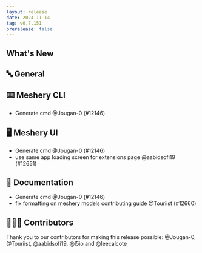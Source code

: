 ```yaml
---
layout: release
date: 2024-11-14
tag: v0.7.151
prerelease: false
---
```


## What's New
## 🔤 General
## ⌨️ Meshery CLI

- Generate cmd @Jougan-0 (#12146)

## 🖥 Meshery UI

- Generate cmd @Jougan-0 (#12146)
- use same app loading screen for extensions page @aabidsofi19 (#12651)

## 📖 Documentation

- Generate cmd @Jougan-0 (#12146)
- fix formatting on meshery models contributing guide @Touriist (#12660)

## 👨🏽‍💻 Contributors

Thank you to our contributors for making this release possible:
@Jougan-0, @Touriist, @aabidsofi19, @l5io and @leecalcote


